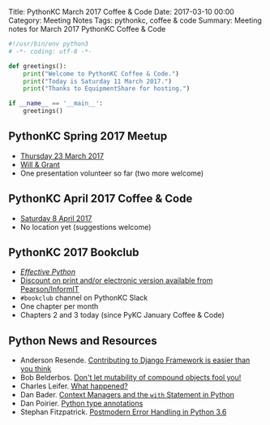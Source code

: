 Title: PythonKC March 2017 Coffee & Code
Date: 2017-03-10 00:00
Category: Meeting Notes
Tags: pythonkc, coffee & code
Summary: Meeting notes for March 2017 PythonKC Coffee & Code

```python
#!/usr/bin/env python3
# -*- coding: utf-8 -*-

def greetings():
    print("Welcome to PythonKC Coffee & Code.")
    print("Today is Saturday 11 March 2017.")
    print("Thanks to EquipmentShare for hosting.")

if __name__ == '__main__':
    greetings()
```

## PythonKC Spring 2017 Meetup

* [Thursday 23 March 2017](https://www.meetup.com/pythonkc/events/sgjdhlywfbfc/)
* [Will & Grant](https://www.willgrail.com)
* One presentation volunteer so far (two more welcome)

## PythonKC April 2017 Coffee & Code

* [Saturday 8 April 2017](https://www.meetup.com/pythonkc/events/qkwbtlywgblb/)
* No location yet (suggestions welcome)

## PythonKC 2017 Bookclub

* [_Effective Python_](http://www.effectivepython.com)
* [Discount on print and/or electronic version available from Pearson/InformIT](https://www.meetup.com/pythonkc/messages/boards/thread/48671344/0#129968417)
* `#bookclub` channel on PythonKC Slack
* One chapter per month
* Chapters 2 and 3 today (since PyKC January Coffee & Code)

## Python News and Resources

* Anderson Resende. [Contributing to Django Framework is easier than you think](https://www.vinta.com.br/blog/2017/contributing-hugh-lib/)
* Bob Belderbos. [Don't let mutability of compound objects fool you!](http://pybit.es/mutability.html)
* Charles Leifer. [What happened?](http://charlesleifer.com/blog/what-happened/)
* Dan Bader. [Context Managers and the `with` Statement in Python](https://dbader.org/blog/python-context-managers-and-with-statement#.)
* Dan Poirier. [Python type annotations](https://www.caktusgroup.com/blog/2017/02/22/python-type-annotations/)
* Stephan Fitzpatrick. [Postmodern Error Handling in Python 3.6](http://journalpanic.com/post/postmodern-error-handling/)
